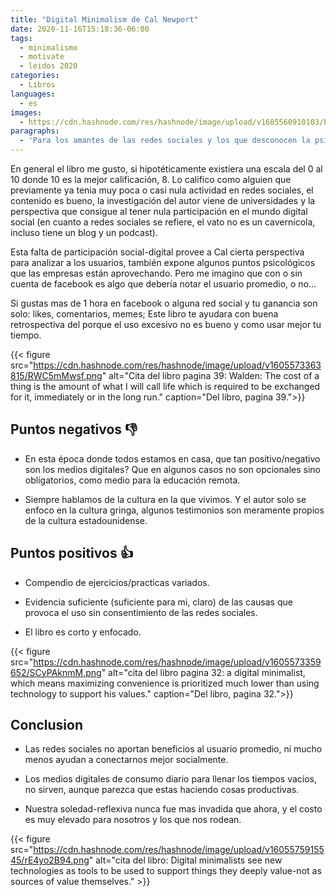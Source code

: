 ```yaml
---
title: "Digital Minimalism de Cal Newport"
date: 2020-11-16T15:18:36-06:00
tags:
  - minimalismo
  - motivate
  - leidos 2020
categories:
  - Libros
languages:
  - es
images:
  - https://cdn.hashnode.com/res/hashnode/image/upload/v1605560910103/bJU5peU6D.jpeg
paragraphs:
  - 'Para los amantes de las redes sociales y los que desconocen la psicologia-ingenieril que hay detrás de estas. A aquellos que su mayor ganancia son likes y comentarios a costa del recurso que más se debe preciar: tiempo.'
---
```


En general el libro me gusto, si hipotéticamente existiera una escala del 0 al 10 donde 10 es la mejor calificación, 8. Lo califico como alguien que previamente ya tenia muy poca o casi nula actividad en redes sociales, el contenido es bueno, la investigación del autor viene de universidades y la perspectiva que consigue al tener nula participación en el mundo digital social (en cuanto a redes sociales se refiere, el vato no es un cavernícola, incluso tiene un blog y un podcast).

Esta falta de participación social-digital provee a Cal cierta perspectiva para analizar a los usuarios, también expone algunos puntos psicológicos que las empresas están aprovechando. Pero me imagino que con o sin cuenta de facebook es algo que debería notar el usuario promedio, o no...

Si gustas mas de 1 hora en facebook o alguna red social y tu ganancia son solo: likes, comentarios, memes; Este libro te ayudara con buena retrospectiva del porque el uso excesivo no es bueno y como usar mejor tu tiempo.

{{< figure src="https://cdn.hashnode.com/res/hashnode/image/upload/v1605573363815/RWC5mMwsf.png" alt="Cita del libro pagina 39: Walden: The cost of a thing is the amount of what I will call life which is required to be exchanged for it, immediately or in the long run." caption="Del libro, pagina 39.">}}

## Puntos negativos 👎

- En esta época donde todos estamos en casa, que tan positivo/negativo son los medios digitales? Que en algunos casos no son opcionales sino obligatorios, como medio para la educación remota.

- Siempre hablamos de la cultura en la que vivimos. Y el autor solo se enfoco en la cultura gringa, algunos testimonios son meramente propios de la cultura estadounidense.

## Puntos positivos 👍

- Compendio de ejercicios/practicas variados.

- Evidencia suficiente (suficiente para mi, claro) de las causas que provoca el uso sin consentimiento de las redes sociales.

- El libro es corto y enfocado.

{{< figure src="https://cdn.hashnode.com/res/hashnode/image/upload/v1605573359652/SCyPAknmM.png" alt="cita del libro pagina 32: a digital minimalist, which means maximizing convenience is prioritized much lower than using technology to support his values." caption="Del libro, pagina 32.">}}

## Conclusion

- Las redes sociales no aportan beneficios al usuario promedio, ni mucho menos ayudan a conectarnos mejor socialmente.

- Los medios digitales de consumo diario para llenar los tiempos vacíos, no sirven, aunque parezca que estas haciendo cosas productivas.

- Nuestra soledad-reflexiva nunca fue mas invadida que ahora, y el costo es muy elevado para nosotros y los que nos rodean.

{{< figure src="https://cdn.hashnode.com/res/hashnode/image/upload/v1605575915545/rE4yo2B94.png" alt="cita del libro: Digital minimalists see new technologies as tools to be used to support things they deeply value-not as sources of value themselves." >}}
